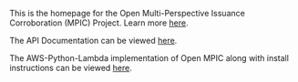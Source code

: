 This is the homepage for the Open Multi-Perspective Issuance Corroboration (MPIC) Project. Learn more [here](https://freedom-to-tinker.com/2024/02/13/announcing-the-open-multi-perspective-issuance-corroboration-project/).

The API Documentation can be viewed [here](https://open-mpic.org/documentation.html).

The AWS-Python-Lambda implementation of Open MPIC along with install instructions can be viewed [here](https://github.com/open-mpic/aws-lambda-python).